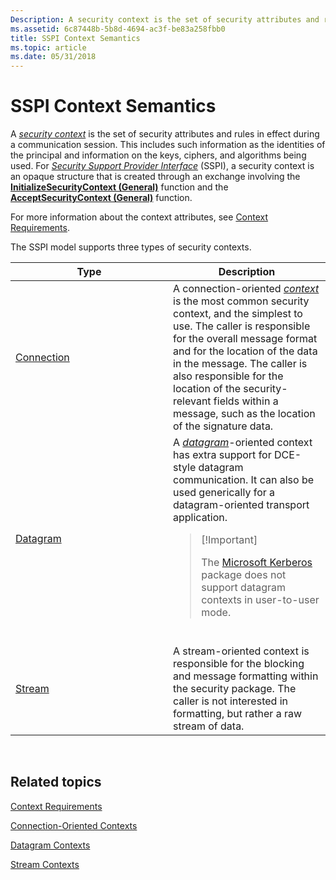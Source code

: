 ```yaml
---
Description: A security context is the set of security attributes and rules in effect during a communication session.
ms.assetid: 6c87448b-5b8d-4694-ac3f-be83a258fbb0
title: SSPI Context Semantics
ms.topic: article
ms.date: 05/31/2018
---
```


# SSPI Context Semantics

A [*security context*](../secgloss/s-gly.md) is the set of security attributes and rules in effect during a communication session. This includes such information as the identities of the principal and information on the keys, ciphers, and algorithms being used. For [*Security Support Provider Interface*](../secgloss/s-gly.md) (SSPI), a security context is an opaque structure that is created through an exchange involving the [**InitializeSecurityContext (General)**](/windows/win32/api/sspi/nf-sspi-initializesecuritycontexta) function and the [**AcceptSecurityContext (General)**](/windows/win32/api/sspi/nf-sspi-acceptsecuritycontext) function.

For more information about the context attributes, see [Context Requirements](context-requirements.md).

The SSPI model supports three types of security contexts.



<table>
<colgroup>
<col style="width: 50%" />
<col style="width: 50%" />
</colgroup>
<thead>
<tr class="header">
<th>Type</th>
<th>Description</th>
</tr>
</thead>
<tbody>
<tr class="odd">
<td><a href="connection-oriented-contexts.md">Connection</a></td>
<td>A connection-oriented <a href="https://docs.microsoft.com/windows/desktop/SecGloss/c-gly"><em>context</em></a> is the most common security context, and the simplest to use. The caller is responsible for the overall message format and for the location of the data in the message. The caller is also responsible for the location of the security-relevant fields within a message, such as the location of the signature data.<br/></td>
</tr>
<tr class="even">
<td><a href="datagram-contexts.md">Datagram</a></td>
<td>A <a href="https://docs.microsoft.com/windows/desktop/SecGloss/d-gly"><em>datagram</em></a>-oriented context has extra support for DCE-style datagram communication. It can also be used generically for a datagram-oriented transport application.<br/>
<blockquote>
<p>[!Important]</p>
<p>The <a href="microsoft-kerberos.md">Microsoft Kerberos</a> package does not support datagram contexts in user-to-user mode.<br/></p>
</blockquote>
<br/></td>
</tr>
<tr class="odd">
<td><a href="stream-contexts.md">Stream</a></td>
<td>A stream-oriented context is responsible for the blocking and message formatting within the security package. The caller is not interested in formatting, but rather a raw stream of data.<br/></td>
</tr>
</tbody>
</table>



 

## Related topics

<dl> <dt>

[Context Requirements](context-requirements.md)
</dt> <dt>

[Connection-Oriented Contexts](connection-oriented-contexts.md)
</dt> <dt>

[Datagram Contexts](datagram-contexts.md)
</dt> <dt>

[Stream Contexts](stream-contexts.md)
</dt> </dl>

 

 